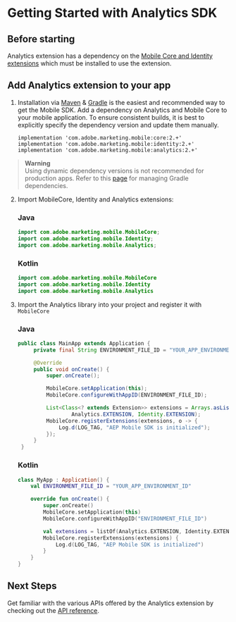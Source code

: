 # Getting Started with Analytics SDK

## Before starting

Analytics extension has a dependency on the [Mobile Core and Identity extensions](https://github.com/adobe/aepsdk-core-android#readme) which must be installed to use the extension.

## Add Analytics extension to your app

1. Installation via [Maven](https://maven.apache.org/) & [Gradle](https://gradle.org/) is the easiest and recommended way to get the Mobile SDK. Add a dependency on Analytics and Mobile Core to your mobile application. To ensure consistent builds, it is best to explicitly specify the dependency version and update them manually.

   ```
   implementation 'com.adobe.marketing.mobile:core:2.+'
   implementation 'com.adobe.marketing.mobile:identity:2.+'
   implementation 'com.adobe.marketing.mobile:analytics:2.+'
   ```

> **Warning**  
> Using dynamic dependency versions is not recommended for production apps. Refer to this [page](https://github.com/adobe/aepsdk-core-android/blob/main/Documentation/MobileCore/gradle-dependencies.md) for managing Gradle dependencies.

2. Import MobileCore, Identity and Analytics extensions:

   ### Java

   ```java
   import com.adobe.marketing.mobile.MobileCore;
   import com.adobe.marketing.mobile.Identity;
   import com.adobe.marketing.mobile.Analytics;
   ```

   ### Kotlin

   ```kotlin
   import com.adobe.marketing.mobile.MobileCore
   import com.adobe.marketing.mobile.Identity
   import com.adobe.marketing.mobile.Analytics
   ```

3. Import the Analytics library into your project and register it with `MobileCore`

   ### Java

   ```java
   public class MainApp extends Application {
        private final String ENVIRONMENT_FILE_ID = "YOUR_APP_ENVIRONMENT_ID";

        @Override
        public void onCreate() {
            super.onCreate();

            MobileCore.setApplication(this);
            MobileCore.configureWithAppID(ENVIRONMENT_FILE_ID);

            List<Class<? extends Extension>> extensions = Arrays.asList(
                    Analytics.EXTENSION, Identity.EXTENSION);
            MobileCore.registerExtensions(extensions, o -> {
                Log.d(LOG_TAG, "AEP Mobile SDK is initialized");
            });
        }
    }
   ```

   ### Kotlin

   ```kotlin
   class MyApp : Application() {
       val ENVIRONMENT_FILE_ID = "YOUR_APP_ENVIRONMENT_ID"

       override fun onCreate() {
           super.onCreate()
           MobileCore.setApplication(this)
           MobileCore.configureWithAppID("ENVIRONMENT_FILE_ID")

           val extensions = listOf(Analytics.EXTENSION, Identity.EXTENSION)
           MobileCore.registerExtensions(extensions) {
               Log.d(LOG_TAG, "AEP Mobile SDK is initialized")
           }
       }
   }
   ```

## Next Steps

Get familiar with the various APIs offered by the Analytics extension by checking out the [API reference](./api-reference.md).
